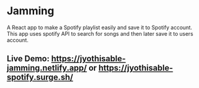 # Jamming
A React app to make a Spotify playlist easily and save it to Spotify account. This app uses spotify API to search for songs and then later save it to users account.

## Live Demo: https://jyothisable-jamming.netlify.app/ or https://jyothisable-spotify.surge.sh/
